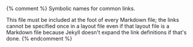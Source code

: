 {% comment %}
Symbolic names for common links.

This file must be included at the foot of every Markdown file; the
links cannot be specified once in a layout file even if that layout
file is a Markdown file because Jekyll doesn't expand the link
definitions if that's done.
{% endcomment %}

[arxiv]: http://arxiv.org/

[bartel-recalibrate]: http://www.tombartel.de/blog/recalibrate-your-productivity-sensors/
[bitbucket]: http://bitbucket.org
[bpco]: https://www.amazon.com/Building-Powerful-Community-Organizations-Personal/dp/0977151808/

[cc-by-human]: https://creativecommons.org/licenses/by/4.0/
[cc-by-legal]: https://creativecommons.org/licenses/by/4.0/legalcode
[choose-license]: http://choosealicense.com/
[cmake]: https://cmake.org/
[coc-reporting]: https://software-carpentry.org/CoC-reporting/
[coc]: https://software-carpentry.org/conduct/
[concept-maps]: http://swcarpentry.github.io/instructor-training/08-memory/
[contact]: mailto:lessons@software-carpentry.org
[contributor-covenant]: http://contributor-covenant.org/
[covenant]: https://www.contributor-covenant.org
[cran-checkpoint]: https://cran.r-project.org/web/packages/checkpoint/index.html
[cran-knitr]: https://cran.r-project.org/web/packages/knitr/index.html
[cran-stringr]: https://cran.r-project.org/web/packages/stringr/index.html

[figshare]: http://figshare.com/
[formatR]: https://yihui.name/formatr/
[fsf-license-list]: http://www.gnu.org/licenses/license-list.html

[galaxy]: https://galaxyproject.org/
[gapminder-learning-plan]: http://swcarpentry.github.io/python-novice-gapminder/design/#stage-2---learning-plan
[gawande-checklist-manifesto]: https://www.amazon.com/The-Checklist-Manifesto-Things-Right/dp/0312430000
[git-dropbox]: https://github.com/anishathalye/git-remote-dropbox
[git-lesson]: https://swcarpentry.github.io/git-novice/
[github-importer]: https://import.github.com/
[github]: http://github.com
[gitlab]: http://gitlab.com
[gnu-make]: https://www.gnu.org/software/make/
[good-enough]: https://arxiv.org/abs/1609.00037

[importer]: http://import.github.com/new

[jekyll-collection]: https://jekyllrb.com/docs/collections/
[jekyll-install]: https://jekyllrb.com/docs/installation/
[jekyll-windows]: http://jekyll-windows.juthilo.com/
[jekyll]: https://jekyllrb.com/
[jenkins-primer]: http://www.nickjenkins.net/prose/projectPrimer.pdf
[jors]: http://openresearchsoftware.metajnl.com/
[joss]: http://joss.theoj.org/
[jupyter]: https://jupyter.org/

[kuchner-marketing]: https://www.amazon.com/Marketing-Scientists-Shine-Tough-Times/dp/1597269948/

[lint]: https://en.wikipedia.org/wiki/Lint_(software)

[make-lesson]: https://swcarpentry.github.io/make-novice/
[mckinley-boring]: http://mcfunley.com/choose-boring-technology
[mit-license]: http://opensource.org/licenses/mit-license.html
[morea]: https://morea-framework.github.io/
[morin-software-licensing]: http://journals.plos.org/ploscompbiol/article?id=10.1371/journal.pcbi.1002598

[noble-rules]: http://journals.plos.org/ploscompbiol/article?id=10.1371/journal.pcbi.1000424
[numfocus]: http://numfocus.org/

[osi-license-list]: http://opensource.org/licenses
[osi]: http://opensource.org

[pandoc]: https://pandoc.org/
[paper-now]: https://github.com/PeerJ/paper-now
[pep8]: https://pypi.python.org/pypi/pep8
[performance-review]: https://hackernoon.com/a-guide-to-giving-your-cats-their-annual-performance-review-fbf14610305
[producing-oss-participants]: http://producingoss.com/en/producingoss.html#managing-participants
[producing-oss-pitfalls]: http://producingoss.com/en/producingoss.html#common-pitfalls
[pydoit]: http://pydoit.org/
[python-gapminder]: https://swcarpentry.github.io/python-novice-gapminder/
[python-lesson]: https://swcarpentry.github.io/python-novice-gapminder/
[python-logging-tutorial]: https://docs.python.org/3/howto/logging.html#logging-basic-tutorial
[python-packaging]: https://packaging.python.org/
[python-travis-tutorial]: https://www.smartfile.com/blog/testing-python-with-travis-ci/
[pyyaml]: https://pypi.python.org/pypi/PyYAML

[quote-hoye]: https://twitter.com/mhoye/status/805611816197955585
[quote-raj]: http://rajlaboratory.blogspot.ca/2016/03/from-over-reproducibility-to.html
[quote-schauenberg]: https://twitter.com/mrtazz/status/767438616167608320

[rake]: https://ruby.github.io/rake/
[r-markdown]: http://rmarkdown.rstudio.com/
[recurse-social-rules]: https://www.recurse.com/manual#sub-sec-social-rules
[ride-like-a-girl]: https://medium.com/@nkkl/ride-like-a-girl-1d5524e25d3a
[robinson-crunch-mode]: http://www.igda.org/?page=crunchsixlessons
[rse]: http://www.rse.ac.uk/
[rstudio]: https://www.rstudio.com/
[ruby-install-guide]: https://www.ruby-lang.org/en/downloads/
[ruby-installer]: http://rubyinstaller.org/
[rubygems]: https://rubygems.org/pages/download/

[scons]: http://www.scons.org/
[shell-lesson]: https://swcarpentry.github.io/shell-novice/
[smart-bear-code-review]: https://smartbear.com/SmartBear/media/pdfs/best-kept-secrets-of-peer-code-review.pdf
[snakemake]: https://snakemake.readthedocs.io/
[software-paper-authorship]: http://ivory.idyll.org/blog/2015-authorship-on-software-papers.html
[sourceforge]: http://sourceforge.net
[sphinx]: http://www.sphinx-doc.org/
[steinmacher-barriers]: http://www.igor.pro.br/publica/papers/GSD_CSCW2014.pdf
[stupidity-driven]: http://ivory.idyll.org/blog/2014-research-coding.html
[styles]: https://github.com/swcarpentry/styles/

[t3]: http://teachtogether.tech
[taschuk-rules]: http://journals.plos.org/ploscompbiol/article?id=10.1371/journal.pcbi.1005412
[training]: http://swcarpentry.github.io/instructor-training/
[travis-ci]: https://travis-ci.org/
[travis-pr]: https://docs.travis-ci.com/user/pull-requests
[twitter-grief]: https://twitter.com/rseroter/status/788028797144535040
[tyranny-structurelessness]: http://www.jofreeman.com/joreen/tyranny.htm

[vanderplas-licensing]: http://www.astrobetter.com/blog/2014/03/10/the-whys-and-hows-of-licensing-scientific-code/

[waffle]: http://waffle.io
[what-is-rse]: http://www.rse.ac.uk/who.html

[yaml]: http://yaml.org/

[zenodo]: https://zenodo.org/
